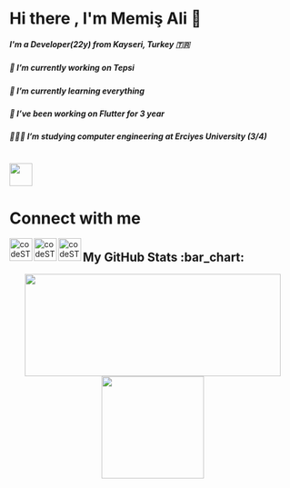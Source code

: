 <h1> Hi there , I'm Memiş Ali 👋</h1> 

 <h5>I'm a Developer(22y) from Kayseri, Turkey 🇹🇷</h5>
 
 <h5>🔭 I’m currently working on Tepsi</h5>
 
 <h5>🌱 I’m currently learning everything</h5> 
 
 <h5>👯 I’ve been working on Flutter for 3 year</h5>
 
 <h5>👩🏻‍💻 I’m studying computer engineering at Erciyes University (3/4)</h5>
 
 
 <h1></h1>
 <h1> <img src="https://camo.githubusercontent.com/2e0d7e4683ddd7e3f069091df6754c416a6609fc684c2827cf8388d5a65f8bf9/68747470733a2f2f6b6f6d617265762e636f6d2f67687076632f3f757365726e616d653d7a6166657267756c657230" alt="" data-canonical-src="https://komarev.com/ghpvc/?username=Tufan17" height="40px" style="max-width: 200%;"></h1>
 
 
 
 
<h1> Connect with me</h1> 

<a href="https://twitter.com/memisalitufan" rel="nofollow"><img align="left" alt="codeSTACKr | Twitter" width="40px" src="https://raw.githubusercontent.com/rahuldkjain/github-profile-readme-generator/master/src/images/icons/Social/twitter.svg" style="max-width: 200%;"></a>

<a href="https://www.linkedin.com/in/tufanmmsali/" rel="nofollow"><img align="left" alt="codeSTACKr | LinkedIn" width="40px" src="https://raw.githubusercontent.com/rahuldkjain/github-profile-readme-generator/master/src/images/icons/Social/linked-in-alt.svg" style="max-width: 200%;"></a>


<a href="https://www.instagram.com/memisalitufan" rel="nofollow"><img align="left" alt="codeSTACKr | Instagram" width="40px" src="https://raw.githubusercontent.com/rahuldkjain/github-profile-readme-generator/master/src/images/icons/Social/instagram.svg" style="max-width: 200%;"></a>



 <h1></h1>


<h2>My GitHub Stats :bar_chart:</h2>
<p align="center">
  <img src="https://github-readme-stats.vercel.app/api?username=Tufan17&show_icons=true&theme=tokyonight" width="450" height="180"> 
 <img src="https://github-readme-stats.vercel.app/api/top-langs/?username=Tufan17&layout=compact&theme=tokyonight" height="180">
</p>



